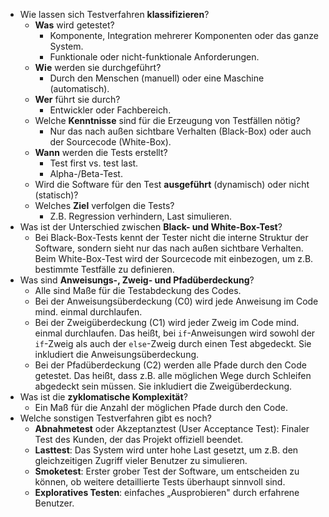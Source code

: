 -   Wie lassen sich Testverfahren **klassifizieren**?
    -   **Was** wird getestet?
        -   Komponente, Integration mehrerer Komponenten oder das ganze System.
        -   Funktionale oder nicht-funktionale Anforderungen.
    -   **Wie** werden sie durchgeführt?
        -   Durch den Menschen (manuell) oder eine Maschine (automatisch).
    -   **Wer** führt sie durch?
        -   Entwickler oder Fachbereich.
    -   Welche **Kenntnisse** sind für die Erzeugung von Testfällen nötig?
        -   Nur das nach außen sichtbare Verhalten (Black-Box) oder auch der Sourcecode (White-Box).
    -   **Wann** werden die Tests erstellt?
        -   Test first vs. test last.
        -   Alpha-/Beta-Test.
    -   Wird die Software für den Test **ausgeführt** (dynamisch) oder nicht (statisch)?
    -   Welches **Ziel** verfolgen die Tests?
        -   Z.B. Regression verhindern, Last simulieren.
-   Was ist der Unterschied zwischen **Black- und White-Box-Test**?
    -   Bei Black-Box-Tests kennt der Tester nicht die interne Struktur der Software, sondern sieht nur das nach außen sichtbare Verhalten. Beim White-Box-Test wird der Sourcecode mit einbezogen, um z.B. bestimmte Testfälle zu definieren.
-   Was sind **Anweisungs-, Zweig- und Pfadüberdeckung**?
    -   Alle sind Maße für die Testabdeckung des Codes.
    -   Bei der Anweisungsüberdeckung (C0) wird jede Anweisung im Code mind. einmal durchlaufen.
    -   Bei der Zweigüberdeckung (C1) wird jeder Zweig im Code mind. einmal durchlaufen. Das heißt, bei `if`-Anweisungen wird sowohl der `if`-Zweig als auch der `else`-Zweig durch einen Test abgedeckt. Sie inkludiert die Anweisungsüberdeckung.
    -   Bei der Pfadüberdeckung (C2) werden alle Pfade durch den Code getestet. Das heißt, dass z.B. alle möglichen Wege durch Schleifen abgedeckt sein müssen. Sie inkludiert die Zweigüberdeckung.
-   Was ist die **zyklomatische Komplexität**?
    -   Ein Maß für die Anzahl der möglichen Pfade durch den Code.
-   Welche sonstigen Testverfahren gibt es noch?
    -   **Abnahmetest** oder Akzeptanztest (User Acceptance Test): Finaler Test des Kunden, der das Projekt offiziell beendet.
    -   **Lasttest**: Das System wird unter hohe Last gesetzt, um z.B. den gleichzeitigen Zugriff vieler Benutzer zu simulieren.
    -   **Smoketest**: Erster grober Test der Software, um entscheiden zu können, ob weitere detaillierte Tests überhaupt sinnvoll sind.
    -   **Exploratives Testen**: einfaches „Ausprobieren" durch erfahrene Benutzer.